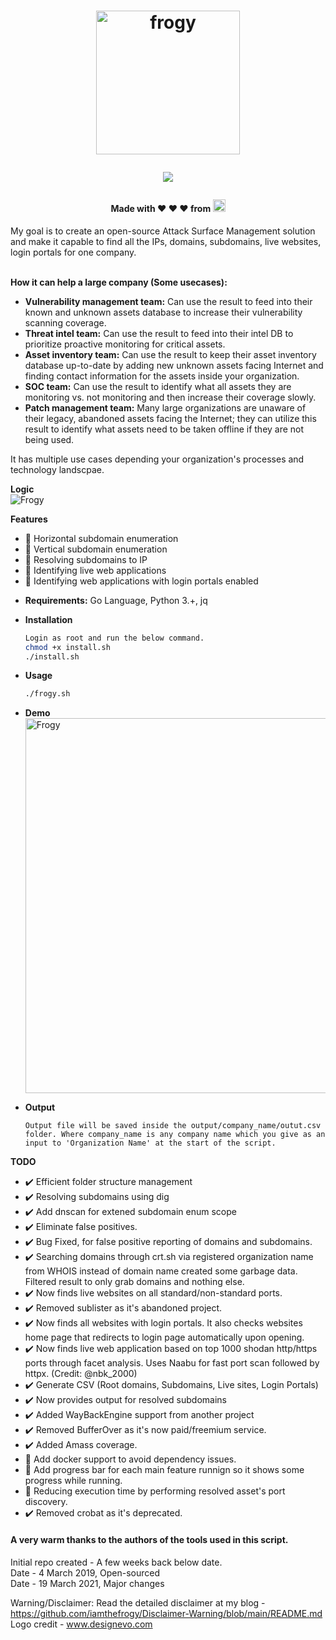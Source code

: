 <h1 align="center">
  <a href="https://github.com/iamthefrogy/frogy"><img src="https://user-images.githubusercontent.com/8291014/148647453-9328388b-1d04-4f76-99f4-c1f8d6aa8929.jpg" alt="frogy" height=230px></a>

![](https://visitor-badge.glitch.me/badge?page_id=iamthefrogy.frogy)<a href="https://twitter.com/iamthefrogy"> </a>

  </h1>
<h4 align="center"> Made with ❤️ ❤️ ❤️ from <img src="https://user-images.githubusercontent.com/8291014/145205748-5530f102-9102-4659-a141-21872f237c57.png" alt="frogy" height=20px> </h4>
My goal is to create an open-source Attack Surface Management solution and make it capable to find all the IPs, domains, subdomains, live websites, login portals for one company. <br/><br/>

**How it can help a large company (Some usecases):**
- **Vulnerability management team:** Can use the result to feed into their known and unknown assets database to increase their vulnerability scanning coverage.
- **Threat intel team:** Can use the result to feed into their intel DB to prioritize proactive monitoring for critical assets.
- **Asset inventory team:** Can use the result to keep their asset inventory database up-to-date by adding new unknown assets facing Internet and finding contact information for the assets inside your organization.
- **SOC team:** Can use the result to identify what all assets they are monitoring vs. not monitoring and then increase their coverage slowly.
- **Patch management team:** Many large organizations are unaware of their legacy, abandoned assets facing the Internet; they can utilize this result to identify what assets need to be taken offline if they are not being used.<br/>

It has multiple use cases depending your organization's processes and technology landscpae.

**Logic** <br/>
<img src="https://user-images.githubusercontent.com/8291014/148620188-3966a2e9-0089-401f-bf90-7909a93af1bf.jpg" alt="Frogy" title="Frogy" />

**Features**
- :frog: Horizontal subdomain enumeration
- :frog: Vertical subdomain enumeration
- :frog: Resolving subdomains to IP
- :frog: Identifying live web applications
- :frog: Identifying web applications with login portals enabled

+ **Requirements:** Go Language, Python 3.+, jq<br/>
    
+ **Installation**
    ```sh
  Login as root and run the below command.
  chmod +x install.sh
  ./install.sh
    ```
+ **Usage**
    ```sh
    ./frogy.sh
    ```
+ **Demo**
    <br/><img src="https://user-images.githubusercontent.com/8291014/148625824-0760f6fe-6d8f-4217-85e7-1432388b1ee9.png" alt="Frogy" title="Frogy" height=600px />

+ **Output**
    ```
    Output file will be saved inside the output/company_name/outut.csv folder. Where company_name is any company name which you give as an input to 'Organization Name' at the start of the script.
    ```

**TODO**
- :heavy_check_mark: Efficient folder structure management
- :heavy_check_mark: Resolving subdomains using dig
- :heavy_check_mark: Add dnscan for extened subdomain enum scope
- :heavy_check_mark: Eliminate false positives.
- :heavy_check_mark: Bug Fixed, for false positive reporting of domains and subdomains.
- :heavy_check_mark: Searching domains through crt.sh via registered organization name from WHOIS instead of domain name created some garbage data. Filtered result to only grab domains and nothing else.
- :heavy_check_mark: Now finds live websites on all standard/non-standard ports.
- :heavy_check_mark: Removed sublister as it's abandoned project.
- :heavy_check_mark: Now finds all websites with login portals. It also checks websites home page that redirects to login page automatically upon opening.
- :heavy_check_mark: Now finds live web application based on top 1000 shodan http/https ports through facet analysis. Uses Naabu for fast port scan followed by httpx. (Credit: @nbk_2000)
- :heavy_check_mark: Generate CSV (Root domains, Subdomains, Live sites, Login Portals)
- :heavy_check_mark: Now provides output for resolved subdomains
- :heavy_check_mark: Added WayBackEngine support from another project
- :heavy_check_mark: Removed BufferOver as it's now paid/freemium service.
- :heavy_check_mark: Added Amass coverage.
- :construction: Add docker support to avoid dependency issues.
- :construction: Add progress bar for each main feature runnign so it shows some progress while running.
- :construction: Reducing execution time by performing resolved asset's port discovery.
- :heavy_check_mark: Removed crobat as it's deprecated.
  

#### A very warm thanks to the authors of the tools used in this script.
Initial repo created - A few weeks back below date.<br/>
Date - 4 March 2019, Open-sourced<br/>
Date - 19 March 2021, Major changes<br/>

Warning/Disclaimer: Read the detailed disclaimer at my blog - https://github.com/iamthefrogy/Disclaimer-Warning/blob/main/README.md <br/>
Logo credit - www.designevo.com
